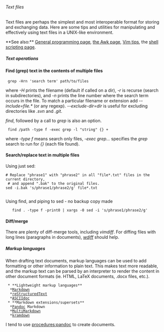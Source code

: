 ###### Text files

Text files are perhaps the simplest and most interoperable format for
storing and exchanging data. Here are some tips and utilities for
manipulating and effectively using text files in a UNIX-like
environment.

 **See also:\*\* [General programming
        page](programming), [the Awk page](awk),
        [Vim tips](vimtips), the [shell scripting
        page](shellscripts).

##### Text operations

#### Find (grep) text in the contents of multiple files

` grep -Hrn 'search term' path/to/files`

where *-H* prints the filename (default if called on a dir), *-r* is
recurse (search in subdirectories), and *-n* prints the line number
where the search term occurs in the file. To match a particular filename
or extension add *--include=file.\** (or any regexp).
*--exclude-dir=dir* is useful for excluding directories like *.svn* and
*.git*.

*find*, followed by a call to *grep* is also an option.

` find /path -type f -exec grep -l "string" {} +`

where *-type f* means search only files, *-exec grep...* specifies the
*grep* search to run for *{}* (each file found).

#### Search/replace text in multiple files

Using just sed:

` # Replace "phrase1" with "phrase2" in all "file*.txt" files in the current directory, `\
` # and append ".bak" to the original files.`\
` sed -i.bak 's/phrase1/phrase2/g' file*.txt `\
` `

Using find, and piping to sed - no backup copy made

`   find . -type f -print0 | xargs -0 sed -i 's/phrase1/phrase2/g'`

#### Diff/merge

There are plenty of diff-merge tools, including *vimdiff*. For diffing
files with long lines (paragraphs in documents),
[*wdiff*](http://www.gnu.org/software/wdiff/) should help.

##### Markup languages

When drafting text documents, markup languages can be used to add
formatting or other information to plain text. This makes text more
readable, and the markup text can be parsed by an interpreter to render
the content in other document formats (ie. HTML, LaTeX documents, .docx
files, etc.).

` * **Lightweight markup languages**`\
`   * `[`Markdown`](http://daringfireball.net/projects/markdown/)\
`   * `[`reStructuredText`](http://docutils.sourceforge.net/docs/user/rst/quickstart.html)\
`   * `[`ASCIIdoc`](http://www.methods.co.nz/asciidoc/)\
` * **Markdown extensions/supersets**`\
`   * `[`Pandoc`](http://johnmacfarlane.net/pandoc/)` Markdown`\
`   * `[`MultiMarkdown`](http://fletcherpenney.net/multimarkdown/)\
`   * `[`kramdown`](http://kramdown.rubyforge.org)

I tend to use <procedures:pandoc> to create documents.
